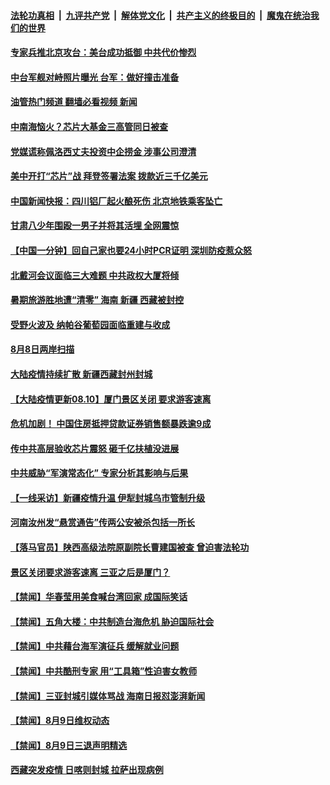 ####  [法轮功真相](../../../../basic/blob/master/README.md?t=08101401) &nbsp;|&nbsp; [九评共产党](../../../../9ping.md/blob/master/README.md?t=08101401) &nbsp;|&nbsp; [解体党文化](../../../../jtdwh.md/blob/master/README.md?t=08101401)  &nbsp;|&nbsp; [共产主义的终极目的](../../../../gczydzjmd.md/blob/master/README.md?t=08101401) &nbsp;|&nbsp; [魔鬼在统治我们的世界](../../../../mgztzwmdsj.md/blob/master/README.md?t=08101401) 

#### [专家兵推北京攻台：美台成功抵御 中共代价惨烈](../pages/prog204/a103498931.md?t=08101401) 

#### [中台军舰对峙照片曝光 台军：做好撞击准备](../pages/prog204/a103498880.md?t=08101401) 

#### [油管热门频道 翻墙必看视频 新闻](http://45.76.130.85:81/youtube.html?08101401)

#### [中南海恼火？芯片大基金三高管同日被查](../pages/prog204/a103498827.md?t=08101401) 

#### [党媒谎称佩洛西丈夫投资中企捞金 涉事公司澄清](../pages/prog204/a103498332.md?t=08101401) 

#### [美中开打“芯片”战 拜登签署法案 拨款近三千亿美元](../pages/prog204/a103498732.md?t=08101401) 

#### [中国新闻快报：四川铝厂起火酿死伤 北京地铁乘客坠亡](../pages/prog204/a103498771.md?t=08101401) 

#### [甘肃八少年围殴一男子并将其活埋 全网震惊](../pages/prog204/a103498749.md?t=08101401) 

#### [【中国一分钟】回自己家也要24小时PCR证明 深圳防疫惹众怒](../pages/prog204/a103498769.md?t=08101401) 

#### [北戴河会议面临三大难题 中共政权大厦将倾](../pages/prog204/a103498773.md?t=08101401) 

#### [暑期旅游胜地遭“清零” 海南 新疆 西藏被封控](../pages/prog204/a103498779.md?t=08101401) 

#### [受野火波及 纳帕谷葡萄园面临重建与收成](../pages/prog204/a103498662.md?t=08101401) 

#### [8月8日两岸扫描](../pages/prog204/a103498641.md?t=08101401) 

#### [大陆疫情持续扩散 新疆西藏封州封城](../pages/prog204/a103498633.md?t=08101401) 

#### [【大陆疫情更新08.10】厦门景区关闭 要求游客速离](../pages/prog204/a103497127.md?t=08101401) 

#### [危机加剧！ 中国住房抵押贷款证券销售额暴跌逾9成](../pages/prog204/a103498576.md?t=08101401) 


#### [传中共高层验收芯片震怒 砸千亿扶植没进展](../pages/prog204/a103498429.md?t=08101401) 

#### [中共威胁“军演常态化” 专家分析其影响与后果](../pages/prog204/a103498509.md?t=08101401) 

#### [【一线采访】新疆疫情升温 伊犁封城乌市管制升级](../pages/prog204/a103498474.md?t=08101401) 

#### [河南汝州发“悬赏通告”传两公安被杀包括一所长](../pages/prog204/a103498453.md?t=08101401) 

#### [【落马官员】陕西高级法院原副院长曹建国被查 曾迫害法轮功](../pages/prog204/a103498472.md?t=08101401) 

#### [景区关闭要求游客速离  三亚之后是厦门？](../pages/prog204/a103498347.md?t=08101401) 

#### [【禁闻】华春莹用美食喊台湾回家 成国际笑话](../pages/prog204/a103498375.md?t=08101401) 

#### [【禁闻】五角大楼：中共制造台海危机 胁迫国际社会](../pages/prog204/a103498370.md?t=08101401) 

#### [【禁闻】中共藉台海军演征兵 缓解就业问题](../pages/prog204/a103498394.md?t=08101401) 

#### [【禁闻】中共酷刑专家 用“工具箱”性迫害女教师](../pages/prog204/a103498367.md?t=08101401) 

#### [【禁闻】三亚封城引媒体骂战 海南日报怼澎湃新闻](../pages/prog204/a103498363.md?t=08101401) 

#### [【禁闻】8月9日维权动态](../pages/prog204/a103498358.md?t=08101401) 

#### [【禁闻】8月9日三退声明精选](../pages/prog204/a103498355.md?t=08101401) 

#### [西藏突发疫情 日喀则封城 拉萨出现病例](../pages/prog204/a103498237.md?t=08101401) 

<img src='http://gfw-breaker.win/goodnews/indexes/prog204.md' width='0px' height='0px'/>
